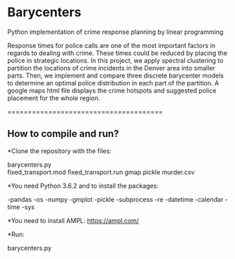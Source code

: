 # Barycenters
Python implementation of crime response planning by linear programming

Response times for police calls are one of the most important factors in regards to dealing with crime. These times could be reduced by placing the police in strategic locations. In this project, we apply spectral clustering to partition the locations of crime incidents in the Denver area into smaller parts. Then, we implement and compare three discrete barycenter models to determine an optimal police distribution in each part of the partition. A google maps html file displays the crime hotspots and suggested police placement for the whole region.

======================================

How to compile and run?
-----------------------

*Clone the repository with the files:

barycenters.py	
fixed_transport.mod	
fixed_transport.run	
gmap.pickle	
murder.csv 

*You need Python 3.6.2 and to install the packages:

-pandas
-os
-numpy
-gmplot
-pickle
-subprocess
-re
-datetime
-calendar
-time
-sys

*You need to install AMPL:
https://ampl.com/

*Run:

barycenters.py


